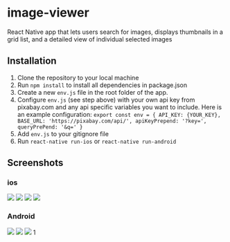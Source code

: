 # image-viewer
React Native app that lets users search for images, displays thumbnails in a grid list, and a detailed view of individual selected images

## Installation
1. Clone the repository to your local machine
2. Run `npm install` to install all dependencies in package.json
3. Create a new `env.js` file in the root folder of the app.
4. Configure `env.js` (see step above) with your own api key from pixabay.com and any api specific variables you want to include. Here is an example configuration:
   `export const env = {
    API_KEY: {YOUR_KEY},
    BASE_URL: 'https://pixabay.com/api/',
    apiKeyPrepend: '?key=',
    queryPrePend: '&q='
  }`
 5. Add `env.js` to your gitignore file
 6. Run `react-native run-ios` or `react-native run-android`
 
 ## Screenshots
 ### ios
 ![](/screenshots/ios/ios-1.png)
 ![](/screenshots/ios/ios-2.png)
 ![](/screenshots/ios/ios-3.png)
 ![](/screenshots/ios/ios-4.png)

 ### Android
 ![](/screenshots/Android/android-1.png)
 ![](/screenshots/Android/android-2.png)
 ![](/screenshots/Android/android-3.png)
 1[](/screenshots/Android/android-4.png)

